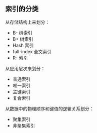 ##  索引的分类

从存储结构上来划分：

- B- 树索引
- B+ 树索引
- Hash 索引
- full-index 全文索引
- R- 索引



从应用层次来划分：

- 普通索引
- 唯一索引
- 主键索引
- 复合索引



从数据中的物理顺序和键值的逻辑关系划分：

- 聚集索引
- 非聚集索引